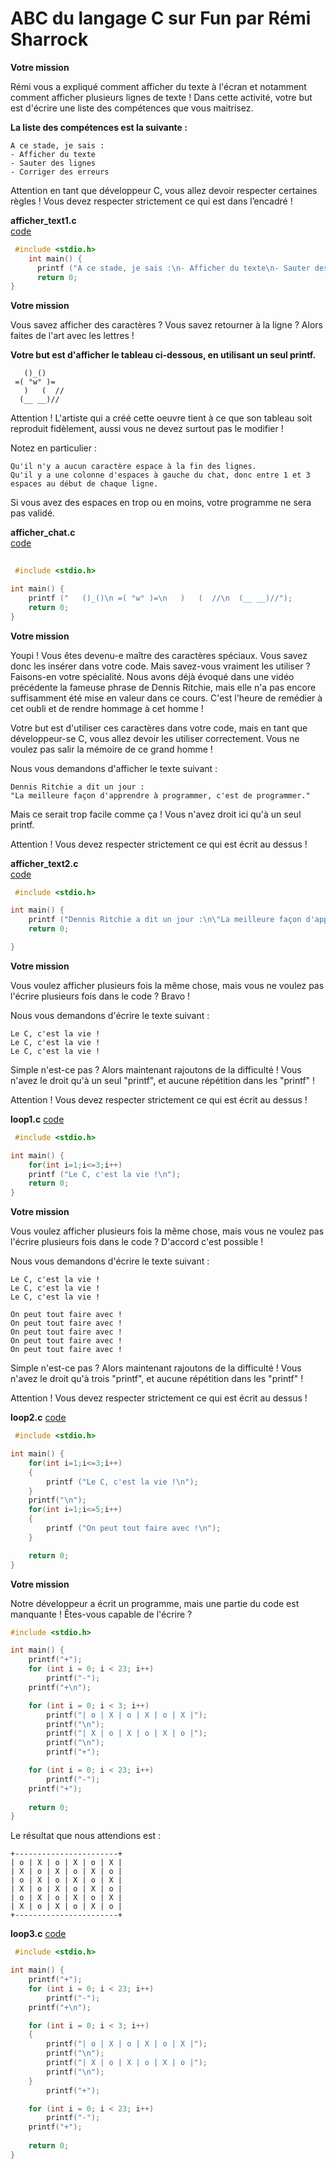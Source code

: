 # ABC du langage C sur Fun par Rémi Sharrock

**Votre mission**

Rémi vous a expliqué comment afficher du texte à l'écran et notamment comment afficher plusieurs lignes de texte ! Dans cette activité, votre but est d'écrire une liste des compétences que vous maitrisez.

**La liste des compétences est la suivante :**


    A ce stade, je sais :  
    - Afficher du texte  
    - Sauter des lignes  
    - Corriger des erreurs   


Attention en tant que développeur C, vous allez devoir respecter certaines règles ! Vous devez respecter strictement ce qui est dans l’encadré !  


**afficher_text1.c**  
[code](./afficher_text1.c)
```c
 #include <stdio.h>
    int main() {
      printf ("A ce stade, je sais :\n- Afficher du texte\n- Sauter des lignes\n- Corriger des erreurs");
      return 0;
}  
```


**Votre mission**

Vous savez afficher des caractères ? Vous savez retourner à la ligne ? Alors faites de l'art avec les lettres !

**Votre but est d'afficher le tableau ci-dessous, en utilisant un seul printf.**

```
   ()_()
 =( °w° )=
   )   (  //
  (__ __)//

```
Attention ! L'artiste qui a créé cette oeuvre tient à ce que son tableau soit reproduit fidèlement, aussi vous ne devez surtout pas le modifier !

Notez en particulier :

    Qu'il n'y a aucun caractère espace à la fin des lignes.
    Qu'il y a une colonne d'espaces à gauche du chat, donc entre 1 et 3 espaces au début de chaque ligne.

Si vous avez des espaces en trop ou en moins, votre programme ne sera pas validé. 

**afficher_chat.c**  
[code](./afficher_chat.c)
```c
 
 #include <stdio.h>

int main() {
    printf ("   ()_()\n =( °w° )=\n   )   (  //\n  (__ __)//");
    return 0;
}
```
**Votre mission**

Youpi ! Vous êtes devenu-e maître des caractères spéciaux. Vous savez donc les insérer dans votre code. Mais savez-vous vraiment les utiliser ? Faisons-en votre spécialité. Nous avons déjà évoqué dans une vidéo précédente la fameuse phrase de Dennis Ritchie, mais elle n'a pas encore suffisamment été mise en valeur dans ce cours. C'est l'heure de remédier à cet oubli et de rendre hommage à cet homme !

Votre but est d'utiliser ces caractères dans votre code, mais en tant que développeur-se C, vous allez devoir les utiliser correctement. Vous ne voulez pas salir la mémoire de ce grand homme !

Nous vous demandons d'afficher le texte suivant :
```
Dennis Ritchie a dit un jour : 
"La meilleure façon d'apprendre à programmer, c'est de programmer."
```
Mais ce serait trop facile comme ça ! Vous n'avez droit ici qu'à un seul printf.

Attention ! Vous devez respecter strictement ce qui est écrit au dessus ! 

**afficher_text2.c**  
[code](./afficher_text2.c)
```c
 #include <stdio.h>

int main() {
    printf ("Dennis Ritchie a dit un jour :\n\"La meilleure façon d'apprendre à programmer, c'est de programmer.\"");
    return 0;

}  
```
**Votre mission**

Vous voulez afficher plusieurs fois la même chose, mais vous ne voulez pas l'écrire plusieurs fois dans le code ? Bravo !

Nous vous demandons d'écrire le texte suivant :


```
Le C, c'est la vie !
Le C, c'est la vie !
Le C, c'est la vie !
```			

Simple n'est-ce pas ? Alors maintenant rajoutons de la difficulté ! Vous n'avez le droit qu'à un seul "printf", et aucune répétition dans les "printf" !

Attention ! Vous devez respecter strictement ce qui est écrit au dessus ! 


**loop1.c**
[code](./loop1.c)

```c
 #include <stdio.h>

int main() {
	for(int i=1;i<=3;i++)
    printf ("Le C, c'est la vie !\n");
    return 0;
}
```
**Votre mission**

Vous voulez afficher plusieurs fois la même chose, mais vous ne voulez pas l'écrire plusieurs fois dans le code ? D'accord c'est possible !

Nous vous demandons d'écrire le texte suivant :
```
Le C, c'est la vie !
Le C, c'est la vie !
Le C, c'est la vie !

On peut tout faire avec !
On peut tout faire avec !
On peut tout faire avec !
On peut tout faire avec !
On peut tout faire avec !
```			

Simple n'est-ce pas ? Alors maintenant rajoutons de la difficulté ! Vous n'avez le droit qu'à trois "printf", et aucune répétition dans les "printf" !

Attention ! Vous devez respecter strictement ce qui est écrit au dessus !

**loop2.c**
[code](./loop2.c)

```c
 #include <stdio.h>

int main() {
	for(int i=1;i<=3;i++)
	{
		printf ("Le C, c'est la vie !\n");
	}
	printf("\n");
	for(int i=1;i<=5;i++)
	{
		printf ("On peut tout faire avec !\n");
	}

    return 0;
}
```
**Votre mission**

Notre développeur a écrit un programme, mais une partie du code est manquante ! Êtes-vous capable de l'écrire ?
```c
#include <stdio.h>

int main() {
	printf("+");
	for (int i = 0; i < 23; i++)
		printf("-");
	printf("+\n");

	for (int i = 0; i < 3; i++)
		printf("| o | X | o | X | o | X |");
		printf("\n");
		printf("| X | o | X | o | X | o |");
		printf("\n");
		printf("+");

	for (int i = 0; i < 23; i++)
		printf("-");
	printf("+");
	
    return 0;
}
```			

Le résultat que nous attendions est :
```
+-----------------------+
| o | X | o | X | o | X |
| X | o | X | o | X | o |
| o | X | o | X | o | X |
| X | o | X | o | X | o |
| o | X | o | X | o | X |
| X | o | X | o | X | o |
+-----------------------+
```
**loop3.c**
[code](./loop3.c)

```c
 #include <stdio.h>

int main() {
	printf("+");
	for (int i = 0; i < 23; i++)
		printf("-");
	printf("+\n");

	for (int i = 0; i < 3; i++)
	{
		printf("| o | X | o | X | o | X |");
		printf("\n");
		printf("| X | o | X | o | X | o |");
		printf("\n");
	}
		printf("+");

	for (int i = 0; i < 23; i++)
		printf("-");
	printf("+");
	
    return 0;
}

```


